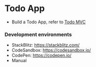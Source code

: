 # Todo App

- Build a Todo App, refer to [Todo MVC](https://todomvc.com/)

### Development environments

- StackBlitz: https://stackblitz.com/
- CodeSandbox: https://codesandbox.io/
- CodePen: https://codepen.io/
- Manual
